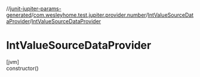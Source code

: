 //[junit-jupiter-params-generated](../../../index.md)/[com.wesleyhome.test.jupiter.provider.number](../index.md)/[IntValueSourceDataProvider](index.md)/[IntValueSourceDataProvider](-int-value-source-data-provider.md)

# IntValueSourceDataProvider

[jvm]\
constructor()
